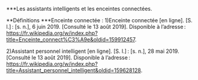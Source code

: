 ***Les assistants intelligents et les enceintes connectées.

**Définitions
***Enceinte connectée : 
1)Enceinte connectée [en ligne]. [S. l.] : [s. n.], 6 juin 2019. [Consulté le 13 août 2019]. Disponible à l’adresse : https://fr.wikipedia.org/w/index.php?title=Enceinte_connect%C3%A9e&oldid=159912457. 

2)Assistant personnel intelligent [en ligne]. [S. l.] : [s. n.], 28 mai 2019. [Consulté le 13 août 2019]. Disponible à l’adresse : https://fr.wikipedia.org/w/index.php?title=Assistant_personnel_intelligent&oldid=159628128. 

